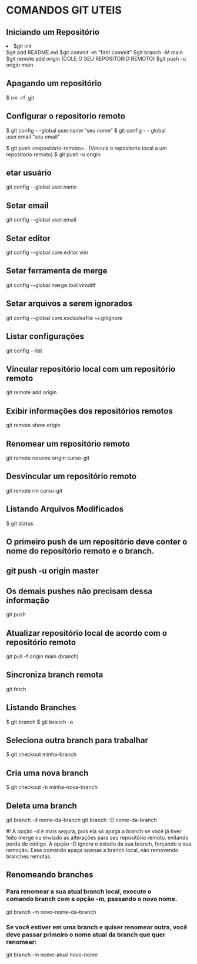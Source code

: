 <h1>COMANDOS GIT UTEIS</h1>


<h2>Iniciando um Repositório</h2>

<li>$git init</li>
$git add README.md
$git commit -m "first commit"
$git branch -M main
$git remote add origin (COLE O SEU REPOSITORIO REMOTO)
$git push -u origin main


<h2>Apagando um repositório</h2>
$ rm -rf .git


<h2>Configurar o repositorio remoto</h2>

$ git config - -global user.name “seu nome”
$ git config  - - global user.email “seu email”

$ git push <repositório-remoto> <nome-da-branch>. (Vincula o repositorio local a um repositorio remoto)
$ git push -u origin <nome-da-branch>



<h2>etar usuário</h2>

git config --global user.name 

<h2>Setar email</h2>
git config --global user.email 

<h2>Setar editor</h2>
git config --global core.editor vim

<h2>Setar ferramenta de merge</h2>
git config --global merge.tool vimdiff

<h2>Setar arquivos a serem ignorados</h2>
git config --global core.excludesfile ~/.gitignore

<h2>Listar configurações</h2>
git config --list


<h2> Vincular repositório local com um repositório remoto </h2>

git remote add origin


<h2>Exibir informações dos repositórios remotos</h2>
git remote show origin


<h2>Renomear um repositório remoto</h2>
git remote rename origin curso-git


<h2>Desvincular um repositório remoto</h2>
git remote rm curso-git



<h2>Listando Arquivos Modificados</h2>
$ git status


<h2> O primeiro push de um repositório deve conter o nome do repositório remoto e o branch.<h2>

git push -u origin master


<h2>Os demais pushes não precisam dessa informação</h2>

git push


<h2>Atualizar repositório local de acordo com o repositório remoto</h2>
git pull -f origin main (branch)

<h2>Sincroniza branch remota</h2>

git fetch




<h2> Listando Branches</h2>
$ git branch
$ git branch -a 


<h2> Seleciona outra branch para trabalhar </h2>
$ git checkout minha-branch

<h2> Cria uma nova branch </h2>
$ git checkout -b minha-nova-branch


<h2> Deleta uma branch </h2>

git branch -d nome-da-branch
git branch -D nome-da-branch

#! A opção -d é mais segura, pois ela só apaga a branch se você já tiver feito merge ou enviado as alterações para seu repositório remoto, evitando perda de código.
A opção -D ignora o estado da sua branch, forçando a sua remoção.
Esse comando apaga apenas a branch local, não removendo branches remotas.


<h2> Renomeando branches</h2> 
<h3>Para renomear a sua atual branch local, execute o comando branch com a opção -m, passando o novo nome.</h3>

git branch -m novo-nome-da-branch


<h3>Se você estiver em uma branch e quiser renomear outra, você deve passar primeiro o nome atual da branch que quer renomear:</h3>

git branch -m nome-atual novo-nome

























